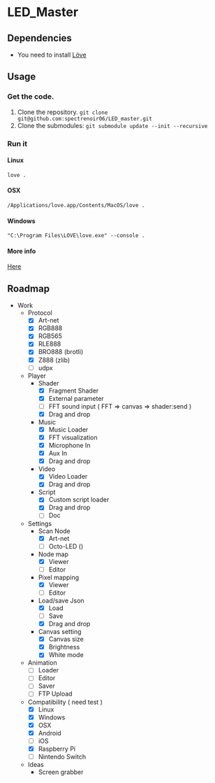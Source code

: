 LED_Master
============

## Dependencies
 - You need to install [Löve](https://love2d.org/#download)

## Usage
### Get the code.
1. Clone the repository. `git clone git@github.com:spectrenoir06/LED_master.git`
2. Clone the submodules: `git submodule update --init --recursive`
### Run it
#### Linux
`love .`
#### OSX
`/Applications/love.app/Contents/MacOS/love .`
#### Windows
`"C:\Program Files\LOVE\love.exe" --console .`
#### More info
[Here](https://love2d.org/wiki/Getting_Started)

## Roadmap

- Work
  - Protocol
    - [x] Art-net
    - [x] RGB888
    - [x] RGB565
    - [x] RLE888
    - [x] BRO888 (brotli)
    - [x] Z888 (zlib)
    - [ ] udpx
  - Player
    - Shader
      - [x] Fragment Shader
      - [x] External parameter
      - [ ] FFT sound input ( FFT => canvas => shader:send )
      - [x] Drag and drop
    - Music
      - [x] Music Loader
      - [x] FFT visualization
      - [x] Microphone In
      - [x] Aux In
      - [x] Drag and drop
    - Video
      - [x] Video Loader
      - [x] Drag and drop
    - Script
      - [x] Custom script loader
      - [x] Drag and drop
      - [ ] Doc
  - Settings
    - Scan Node
      - [x] Art-net
      - [ ] Octo-LED ()
    - Node map
      - [x] Viewer
      - [ ] Editor
    - Pixel mapping
      - [x] Viewer
      - [ ] Editor
    - Load/save Json
      - [x] Load
      - [ ] Save
      - [x] Drag and drop
    - Canvas setting
      - [x] Canvas size
      - [x] Brightness
      - [x] White mode
  - Animation
    - [ ] Loader
    - [ ] Editor
    - [ ] Saver
    - [ ] FTP Upload
  - Compatibility ( need test )
    - [x] Linux
    - [x] Windows
    - [x] OSX
    - [x] Android
    - [ ] iOS
    - [x] Raspberry Pi
    - [ ] Nintendo Switch
  - Ideas
    - Screen grabber
